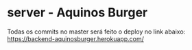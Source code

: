 # server - Aquinos Burger


Todas os commits no master será feito o deploy no link abaixo:
https://backend-aquinosburger.herokuapp.com/

